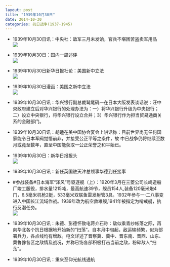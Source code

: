 ```yaml
---
layout: post
title: "1939年10月30日"
date: 2014-10-30
categories: 抗日战争(1937-1945)
---
```


<meta name="referrer" content="no-referrer" />

- 1939年10月30日讯：中央社：敌军三月未发饷，官兵不堪困苦盗卖军用品 <br/><img src="https://ww1.sinaimg.cn/large/aca367d8jw1eltkx35cwuj209z0cwmy5.jpg" />

- 1939年10月30日：国内一周述评 <br/><img src="https://ww3.sinaimg.cn/large/aca367d8jw1eltj6ubzyvj20hw1g1dvk.jpg" />

- 1939年10月30日新华日报社论：美国新中立法 <br/><img src="https://ww1.sinaimg.cn/large/aca367d8jw1elthgft0gyj211s0hfwjt.jpg" />

- 1939年10月30日漫画：美国之新中立法 <br/><img src="https://ww3.sinaimg.cn/large/aca367d8jw1eltfq4ie24j20fj0es0ty.jpg" />

- 1939年10月30日讯：华兴银行副总裁鹫尾矶一在日本大阪发表谈话说：汪中央政府建立后对华兴银行的处理办法为：一）将华兴银行升级为中央银行；二）设立中央银行，将华兴银行设立合并；3）华兴银行作为担当贸易通商关系的金融部门。 

- 1939年10月30日讯：胡适在美中国协会宴会上讲话称：目前世界尚无任何国家能令日本军阀觉悟前非，并接受公正平等之条件，故 中日战争仍将继续至数月或竟至数年，直至中国能获取一公正荣誉之和平始已。 

- 1939年10月30日：新华日报报头 <br/><img src="https://ww2.sinaimg.cn/large/aca367d8jw1elt04e4mghj20sf09owgm.jpg" />

- 1939年10月30日讯：新任英国驻天津总领事华德到任接事 

- #参战装备#日本海军“泽风”号驱逐舰（上）：1920年3月在三菱公司长崎造船厂竣工服役，排水量1215吨，最高航速39节，舰员154人,装备120毫米炮4门，6.5毫米机枪2挺，533毫米双联鱼雷发射管3具。1932年参与一·二八事变进入中国长江流域作战。1939年改为航空救难舰,1941年被指定为哨戒艇，执行反潜任务。 <br/><img src="https://ww2.sinaimg.cn/large/aca367d8jw1elsydnomzgj20m80bddhp.jpg" />

- 1939年10月30日讯：朱德、彭德怀致电蒋介石称：敌似乘青纱帐落之际，再向华北各个抗日根据地开始新的“扫荡”。自本月中旬起，敌运输频繁，似为部署兵力，各点线均有增敌。电文详述了晋察冀、冀中、晋东南、晋西、山东、冀鲁豫各区之敌情及战况，并称已饬各部积极打击当前之敌，粉碎敌人“扫荡”。 

- 1939年10月30日讯：重庆至仰光航线通航 

